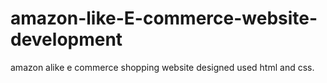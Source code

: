 # amazon-like-E-commerce-website-development

amazon alike e commerce shopping website designed used html and css.
